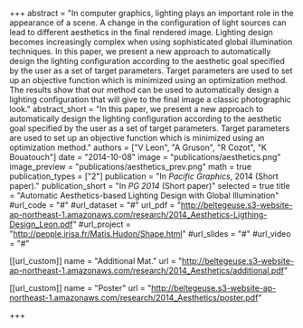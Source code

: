 +++
abstract = "In computer graphics, lighting plays an important role in the appearance of a scene. A change in the configuration of light sources can lead to different aesthetics in the final rendered image. Lighting design becomes increasingly complex when using sophisticated global illumination techniques. In this paper, we present a new approach to automatically design the lighting configuration according to the aesthetic goal specified by the user as a set of target parameters. Target parameters are used to set up an objective function which is minimized using an optimization method.  The results show that our method can be used to automatically design a lighting configuration that will give to the final image a classic photographic look."
abstract_short = "In this paper, we present a new approach to automatically design the lighting configuration according to the aesthetic goal specified by the user as a set of target parameters. Target parameters are used to set up an objective function which is minimized using an optimization method."
authors = ["V Leon", "A Gruson", "R Cozot", "K Bouatouch"]
date = "2014-10-08"
image = "publications/aesthetics.png"
image_preview = "publications/aesthetics_prev.png"
math = true
publication_types = ["2"]
publication = "In *Pacific Graphics*, 2014 (Short paper)."
publication_short = "In *PG 2014* (Short paper)"
selected = true
title = "Automatic Aesthetics-based Lighting Design with Global Illumination"
#url_code = "#"
#url_dataset = "#"
url_pdf = "http://beltegeuse.s3-website-ap-northeast-1.amazonaws.com/research/2014_Aesthetics-Ligthing-Design_Leon.pdf"
#url_project = "http://people.irisa.fr/Matis.Hudon/Shape.html"
#url_slides = "#"
#url_video = "#"

[[url_custom]]
name = "Additional Mat."
url = "http://beltegeuse.s3-website-ap-northeast-1.amazonaws.com/research/2014_Aesthetics/additional.pdf"

[[url_custom]]
name = "Poster"
url = "http://beltegeuse.s3-website-ap-northeast-1.amazonaws.com/research/2014_Aesthetics/poster.pdf"

+++

